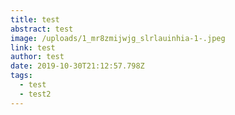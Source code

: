 ```yaml
---
title: test
abstract: test
image: /uploads/1_mr8zmijwjg_slrlauinhia-1-.jpeg
link: test
author: test
date: 2019-10-30T21:12:57.798Z
tags:
  - test
  - test2
---
```


